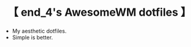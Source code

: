 <div align="center">
    <h1>【 end_4's AwesomeWM dotfiles 】</h1>
    <h3></h3>
</div>

- My aesthetic dotfiles.
- Simple is better.
